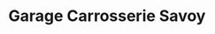 ---
title: "Garage Carrosserie Savoy"
url: /attalens/garage-carrosserie-savoy/
shop: Autowerkstatt
---